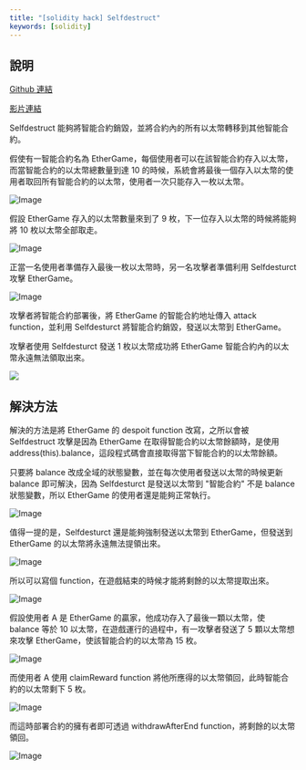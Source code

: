 ```yaml
---
title: "[solidity hack] Selfdestruct"
keywords: [solidity]
---
```


## 說明

[Github 連結](https://github.com/WeiYun0912/SmartContracts/tree/main/Hack/Selfdestruct)

[影片連結](https://www.youtube.com/watch?v=iAYbLLM7AzQ&feature=youtu.be)

Selfdestruct 能夠將智能合約銷毀，並將合約內的所有以太幣轉移到其他智能合約。

假使有一智能合約名為 EtherGame，每個使用者可以在該智能合約存入以太幣，而當智能合約的以太幣總數量到達 10 的時候，系統會將最後一個存入以太幣的使用者取回所有智能合約的以太幣，使用者一次只能存入一枚以太幣。

![Image](https://i.imgur.com/lmlQydS.png)

假設 EtherGame 存入的以太幣數量來到了 9 枚，下一位存入以太幣的時候將能夠將 10 枚以太幣全部取走。

![Image](https://i.imgur.com/D2vuwLf.png)

正當一名使用者準備存入最後一枚以太幣時，另一名攻擊者準備利用 Selfdesturct 攻擊 EtherGame。

![Image](https://i.imgur.com/bnavUvh.png)

攻擊者將智能合約部署後，將 EtherGame 的智能合約地址傳入 attack function，並利用 Selfdesturct 將智能合約銷毀，發送以太幣到 EtherGame。

攻擊者使用 Selfdesturct 發送 1 枚以太幣成功將 EtherGame 智能合約內的以太幣永遠無法領取出來。

![](https://i.imgur.com/8cUxNVD.png)

## 解決方法

解決的方法是將 EtherGame 的 despoit function 改寫，之所以會被 Selfdestruct 攻擊是因為 EtherGame 在取得智能合約以太幣餘額時，是使用 address(this).balance，這段程式碼會直接取得當下智能合約的以太幣餘額。

只要將 balance 改成全域的狀態變數，並在每次使用者發送以太幣的時候更新 balance 即可解決，因為 Selfdesturct 是發送以太幣到 "智能合約" 不是 balance 狀態變數，所以 EtherGame 的使用者還是能夠正常執行。

![Image](https://i.imgur.com/F9k8kc8.png)

值得一提的是，Selfdesturct 還是能夠強制發送以太幣到 EtherGame，但發送到 EtherGame 的以太幣將永遠無法提領出來。

![Image](https://i.imgur.com/73rYFFa.png)

所以可以寫個 function，在遊戲結束的時候才能將剩餘的以太幣提取出來。

![Image](https://i.imgur.com/K0NodZy.png)

假設使用者 A 是 EtherGame 的贏家，他成功存入了最後一顆以太幣，使 balance 等於 10 以太幣，在遊戲運行的過程中，有一攻擊者發送了 5 顆以太幣想來攻擊 EtherGame，使該智能合約的以太幣為 15 枚。

![Image](https://i.imgur.com/chQ1ZDz.png)

而使用者 A 使用 claimReward function 將他所應得的以太幣領回，此時智能合約的以太幣剩下 5 枚。

![Image](https://i.imgur.com/BbW9x8L.png)

而這時部署合約的擁有者即可透過 withdrawAfterEnd function，將剩餘的以太幣領回。

![Image](https://i.imgur.com/wXSIiHN.png)
